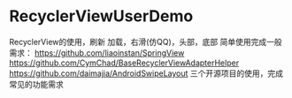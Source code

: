 # RecyclerViewUserDemo
RecyclerView的使用，刷新 加载，右滑(仿QQ)，头部，底部
简单使用完成一般需求：
https://github.com/liaoinstan/SpringView
https://github.com/CymChad/BaseRecyclerViewAdapterHelper
https://github.com/daimajia/AndroidSwipeLayout
三个开源项目的使用，完成常见的功能需求
